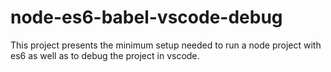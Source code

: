 # node-es6-babel-vscode-debug
 This project presents the minimum setup needed to run a node project with es6 as well as to debug the project in vscode.
